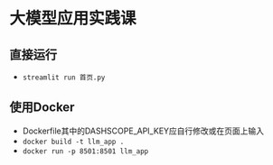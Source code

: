 # 大模型应用实践课
## 直接运行
- `streamlit run 首页.py`
## 使用Docker
- Dockerfile其中的DASHSCOPE_API_KEY应自行修改或在页面上输入
- `docker build -t llm_app .`
- `docker run -p 8501:8501 llm_app`
